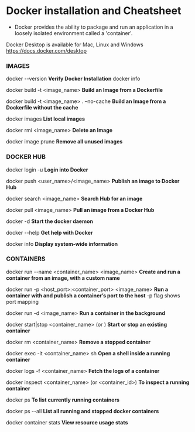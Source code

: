 # Docker installation and Cheatsheet

- Docker provides the ability to package and run an application in a loosely isolated environment called a 'container'.

Docker Desktop is available for Mac, Linux and Windows
https://docs.docker.com/desktop

### IMAGES
docker --version          **Verify Docker Installation**
docker info

docker build -t <image_name>       **Build an Image from a Dockerfile**

docker build -t <image_name> . –no-cache        **Build an Image from a Dockerfile without the cache**

docker images         **List local images**

docker rmi <image_name>           **Delete an Image**

docker image prune          **Remove all unused images**

### DOCKER HUB

docker login -u <username>         **Login into Docker**

docker push <user_name>/<image_name>         **Publish an image to Docker Hub**

docker search <image_name>             **Search Hub for an image**

docker pull <image_name>               **Pull an image from a Docker Hub**

docker -d             **Start the docker daemon**

docker --help          **Get help with Docker**

docker info         **Display system-wide information**

### CONTAINERS

docker run --name <container_name> <image_name>        **Create and run a container from an image, with a custom name**

docker run -p <host_port>:<container_port> <image_name>         **Run a container with and publish a container’s port to the host**
-p flag shows port mapping

docker run -d <image_name>          **Run a container in the background**

docker start|stop <container_name> (or <container-id>)            **Start or stop an existing container**

docker rm <container_name>          **Remove a stopped container**

docker exec -it <container_name> sh          **Open a shell inside a running container**

docker logs -f <container_name>          **Fetch the logs of a container**

docker inspect <container_name> (or <container_id>)            **To inspect a running container**

docker ps             **To list currently running containers**

docker ps --all            **List all running and stopped docker containers**

docker container stats         **View resource usage stats**

